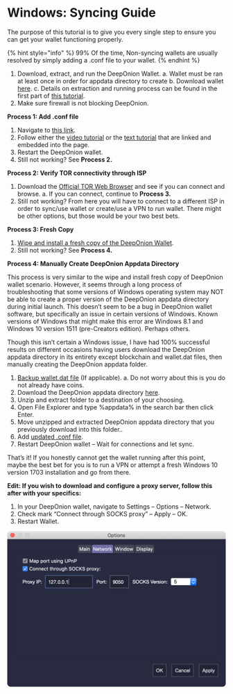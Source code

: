 # Windows: Syncing Guide



The purpose of this tutorial is to give you every single step to ensure you can get your wallet functioning properly.

{% hint style="info" %}
99% Of the time, Non-syncing wallets are usually resolved by simply adding a .conf file to your wallet.
{% endhint %}

1. Download, extract, and run the DeepOnion Wallet. a. Wallet must be ran at least once in order for appdata directory to create b. Download wallet [here](https://deeponion.org/index.php#download). c. Details on extraction and running process can be found in the first part of [this tutorial](https://deeponion.org/community/threads/deeponion-wallet-installation-tutorial.19/).
2. Make sure firewall is not blocking DeepOnion.

**Process 1: Add .conf file**

1. Navigate to [this link](https://deeponion.org/DeepOnion.conf.php).
2. Follow either the [video tutorial](https://youtu.be/nc8Eh3OVkfo) or the [text tutorial](https://deeponion.org/community/threads/deeponion-tor-wallet-creating-conf-file.63/) that are linked and embedded into the page.
3. Restart the DeepOnion wallet.
4. Still not working? See **Process 2.**

**Process 2: Verify TOR connectivity through ISP**

1. Download the [Official TOR Web Browser](https://www.torproject.org/download/download-easy.html.en) and see if you can connect and browse. a. If you can connect, continue to **Process 3.**
2. Still not working? From here you will have to connect to a different ISP in order to sync/use wallet or create/use a VPN to run wallet. There might be other options, but those would be your two best bets.

**Process 3: Fresh Copy**

1. [Wipe and install a fresh copy of the DeepOnion Wallet](https://deeponion.org/community/threads/important-tutorial-how-to-install-a-fresh-copy-of-deeponion-wallet.81/).
2. Still not working? See **Process 4.**

**Process 4: Manually Create DeepOnion Appdata Directory**  
  
This process is very similar to the wipe and install fresh copy of DeepOnion wallet scenario. However, it seems through a long process of troubleshooting that some versions of Windows operating system may NOT be able to create a proper version of the DeepOnion appdata directory during initial launch. This doesn’t seem to be a bug in DeepOnion wallet software, but specifically an issue in certain versions of Windows. Known versions of Windows that might make this error are Windows 8.1 and Windows 10 version 1511 \(pre-Creators edition\). Perhaps others.  
  
Though this isn’t certain a Windows issue, I have had 100% successful results on different occasions having users download the DeepOnion appdata directory in its entirety except blockchain and wallet.dat files, then manually creating the DeepOnion appdata folder.

1. [Backup wallet.dat file](https://deeponion.org/community/threads/deeponion-tor-wallet-how-to-backup-import-wallet-data.76/) \(If applicable\). a. Do not worry about this is you do not already have coins.
2. Download the DeepOnion appdata directory [here](https://mega.nz/#!hnZyzLzQ!HSFIVkY1qv1uI37fNaQsOWyYOaI58vuM59Sz3ZSU4S0).
3. Unzip and extract folder to a destination of your choosing.
4. Open File Explorer and type %appdata% in the search bar then click Enter.
5. Move unzipped and extracted DeepOnion appdata directory that you previously download into this folder..
6. Add [updated .conf file](https://deeponion.org/DeepOnion.conf.php).
7. Restart DeepOnion wallet – Wait for connections and let sync.

That’s it! If you honestly cannot get the wallet running after this point, maybe the best bet for you is to run a VPN or attempt a fresh Windows 10 version 1703 installation and go from there.  
  
**Edit: If you wish to download and configure a proxy server, follow this after with your specifics:**

1. In your DeepOnion wallet, navigate to Settings – Options – Network.
2. Check mark “Connect through SOCKS proxy” – Apply – OK.
3. Restart Wallet.

![Network Settings](../.gitbook/assets/window-socks.png)

